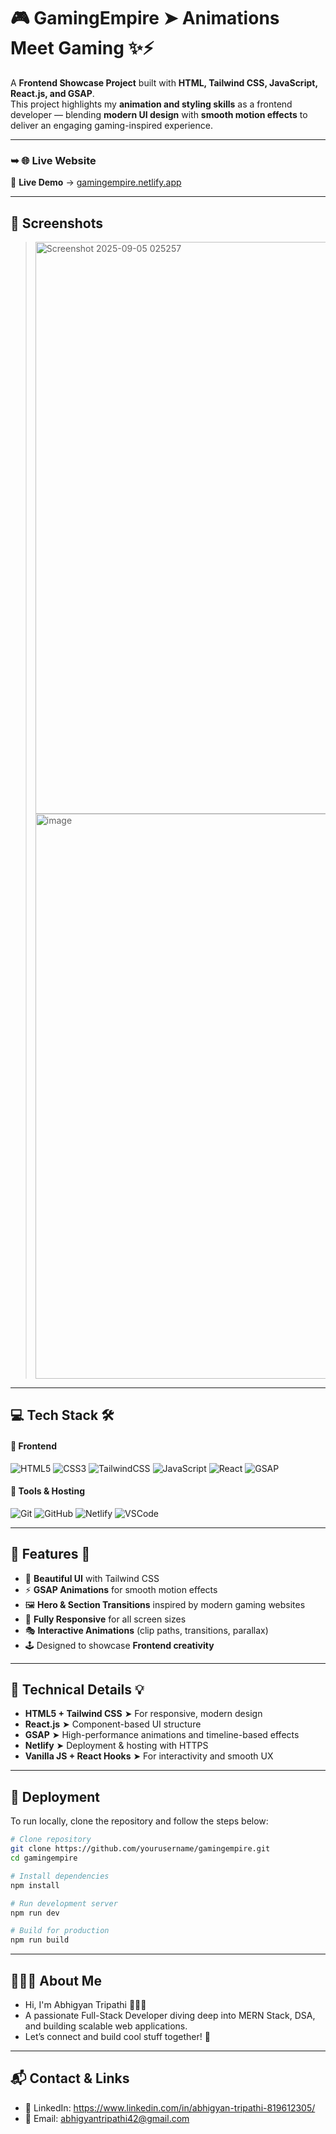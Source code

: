 # 🎮 GamingEmpire ➤ Animations Meet Gaming ✨⚡

A **Frontend Showcase Project** built with **HTML, Tailwind CSS, JavaScript, React.js, and GSAP**.  
This project highlights my **animation and styling skills** as a frontend developer — blending **modern UI design** with **smooth motion effects** to deliver an engaging gaming-inspired experience.

---

### ➥ 🌐 Live Website

🔗 **Live Demo** → [gamingempire.netlify.app](https://gaming-empire01.netlify.app/)

---

## 📸 Screenshots 
><img width="1903" height="915" alt="Screenshot 2025-09-05 025257" src="https://github.com/user-attachments/assets/c6b8a9eb-64f6-4969-ba5e-474b7c701566" />
><img width="1900" height="904" alt="image" src="https://github.com/user-attachments/assets/0017c081-de33-43d7-b99e-811182b374d9" />


---

## 💻 Tech Stack 🛠️

#### 🚀 **Frontend**
![HTML5](https://img.shields.io/badge/-HTML5-E34F26?style=flat-square&logo=html5&logoColor=white)
![CSS3](https://img.shields.io/badge/-CSS3-1572B6?style=flat-square&logo=css3&logoColor=white)
![TailwindCSS](https://img.shields.io/badge/-TailwindCSS-06B6D4?style=flat-square&logo=tailwind-css&logoColor=white)
![JavaScript](https://img.shields.io/badge/-JavaScript-F7DF1E?style=flat-square&logo=javascript&logoColor=black)
![React](https://img.shields.io/badge/-React-61DAFB?style=flat-square&logo=react&logoColor=black)
![GSAP](https://img.shields.io/badge/-GSAP-88CE02?style=flat-square&logo=greensock&logoColor=black)

#### 🧰 **Tools & Hosting**
![Git](https://img.shields.io/badge/-Git-F05032?style=flat-square&logo=git&logoColor=white)
![GitHub](https://img.shields.io/badge/-GitHub-181717?style=flat-square&logo=github&logoColor=white)
![Netlify](https://img.shields.io/badge/-Netlify-00C7B7?style=flat-square&logo=netlify&logoColor=white)
![VSCode](https://img.shields.io/badge/-VSCode-007ACC?style=flat-square&logo=visualstudiocode&logoColor=white)

---

## 🌟 Features 🧩

- 🎨 **Beautiful UI** with Tailwind CSS  
- ⚡ **GSAP Animations** for smooth motion effects  
- 🖼️ **Hero & Section Transitions** inspired by modern gaming websites  
- 📱 **Fully Responsive** for all screen sizes  
- 🎭 **Interactive Animations** (clip paths, transitions, parallax)  
- 🕹️ Designed to showcase **Frontend creativity**  

---

## 🤖 Technical Details 💡

- **HTML5 + Tailwind CSS** ➤ For responsive, modern design  
- **React.js** ➤ Component-based UI structure  
- **GSAP** ➤ High-performance animations and timeline-based effects  
- **Netlify** ➤ Deployment & hosting with HTTPS  
- **Vanilla JS + React Hooks** ➤ For interactivity and smooth UX  

---

## 🚀 Deployment

To run locally, clone the repository and follow the steps below:

```bash
# Clone repository
git clone https://github.com/yourusername/gamingempire.git
cd gamingempire

# Install dependencies
npm install

# Run development server
npm run dev

# Build for production
npm run build

```
---

## 🙋🏻‍♂️ About Me
- Hi, I'm Abhigyan Tripathi 👨🏻‍💻
- A passionate Full-Stack Developer diving deep into MERN Stack, DSA, and building scalable web applications.
- Let’s connect and build cool stuff together! 🚀

---

## 📬 Contact & Links
- 💼 LinkedIn: https://www.linkedin.com/in/abhigyan-tripathi-819612305/
- 📧 Email: abhigyantripathi42@gmail.com

